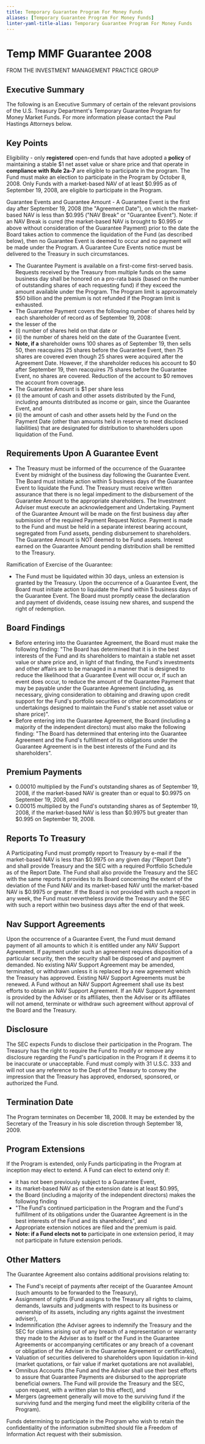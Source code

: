 ```yaml
---
title: Temporary Guarantee Program For Money Funds
aliases: [Temporary Guarantee Program For Money Funds]
linter-yaml-title-alias: Temporary Guarantee Program For Money Funds
---
```


# Temp MMF Guarantee 2008

FROM THE INVESTMENT MANAGEMENT PRACTICE GROUP

## Executive Summary

The following is an Executive Summary of certain of the relevant provisions of the U.S. Treasury Department's Temporary Guarantee Program for Money Market Funds. For more information please contact the Paul Hastings Attorneys below.

## Key Points

Eligibility - only **registered** open-end funds that have adopted a **policy** of maintaining a stable $1 net asset value or share price and that operate in **compliance with Rule 2a-7** are eligible to participate in the program. The Fund must make an election to participate in the Program by October 8,       2008. Only Funds with a market-based NAV of at least $0.995 as of September 19,  2008,  are eligible to participate in the Program.

Guarantee Events and Guarantee Amount - A Guarantee Event is the first day after September 19,  2008 (the "Agreement Date"),  on which the market-based NAV is less than $0.995 ("NAV Break" or "Guarantee Event"). Note: if an NAV Break is cured (the market-based NAV is brought to $0.995 or above without consideration of the Guarantee Payment) prior to the date the Board takes action to commence the liquidation of the Fund (as described below),  then no Guarantee Event is deemed to occur and no payment will be made under the Program. A Guarantee Cure Events notice must be delivered to the Treasury in such circumstances.

- The Guarantee Payment is available on a first-come first-served basis. Requests received by the Treasury from multiple funds on the same business day shall be honored on a pro-rata basis (based on the number of outstanding shares of each requesting fund) if they exceed the amount available under the Program. The Program limit is approximately $50 billion and the premium is not refunded if the Program limit is exhausted.
- The Guarantee Payment covers the following number of shares held by each shareholder of record as of September 19,  2008:
- the lesser of the
- (i) number of shares held on that date or
- (ii) the number of shares held on the date of the Guarantee Event.
- **Note,  if a** shareholder owns 100 shares as of September 19,  then sells 50,  then reacquires 25 shares before the Guarantee Event,  then 75 shares are covered even though 25 shares were acquired after the Agreement Date. However,  if the shareholder reduces his account to $0 after September 19,       then reacquires 75 shares before the Guarantee Event,       no shares are covered. Reduction of the account to $0 removes the account from coverage.
- The Guarantee Amount is $1 per share less
- (i) the amount of cash and other assets distributed by the Fund,  including amounts distributed as income or gain,  since the Guarantee Event,  and
- (ii) the amount of cash and other assets held by the Fund on the Payment Date (other than amounts held in reserve to meet disclosed liabilities) that are designated for distribution to shareholders upon liquidation of the Fund.

## Requirements Upon A Guarantee Event

- The Treasury must be informed of the occurrence of the Guarantee Event by midnight of the business day following the Guarantee Event. The Board must initiate action within 5 business days of the Guarantee Event to liquidate the Fund. The Treasury must receive written assurance that there is no legal impediment to the disbursement of the Guarantee Amount to the appropriate shareholders. The Investment Adviser must execute an acknowledgement and Undertaking. Payment of the Guarantee Amount will be made on the first business day after submission of the required Payment Request Notice. Payment is made to the Fund and must be held in a separate interest bearing account,  segregated from Fund assets,  pending disbursement to shareholders. The Guarantee Amount is NOT deemed to be Fund assets. Interest earned on the Guarantee Amount pending distribution shall be remitted to the Treasury.

Ramification of Exercise of the Guarantee:

- The Fund must be liquidated within 30 days,  unless an extension is granted by the Treasury. Upon the occurrence of a Guarantee Event,  the Board must initiate action to liquidate the Fund within 5 business days of the Guarantee Event. The Board must promptly cease the declaration and payment of dividends,  cease issuing new shares,  and suspend the right of redemption.

## Board Findings

- Before entering into the Guarantee Agreement,  the Board must make the following finding: "The Board has determined that it is in the best interests of the Fund and its shareholders to maintain a stable net asset value or share price and,  in light of that finding,  the Fund's investments and other affairs are to be managed in a manner that is designed to reduce the likelihood that a Guarantee Event will occur or,  if such an event does occur,  to reduce the amount of the Guarantee Payment that may be payable under the Guarantee Agreement (including,  as necessary,  giving consideration to obtaining and drawing upon credit support for the Fund's portfolio securities or other accommodations or undertakings designed to maintain the Fund's stable net asset value or share price)".
- Before entering into the Guarantee Agreement,  the Board (including a majority of the independent directors) must also make the following finding:
"The Board has determined that entering into the Guarantee Agreement and the Fund's fulfillment of its obligations under the Guarantee Agreement is in the best interests of the Fund and its shareholders".

## Premium Payments

- 0.00010 multiplied by the Fund's outstanding shares as of September 19,  2008,  if the market-based NAV is greater than or equal to $0.9975 on September 19,  2008,  and
- 0.00015 multiplied by the Fund's outstanding shares as of September 19,  2008,  if the market-based NAV is less than $0.9975 but greater than $0.995 on September 19,  2008.

## Reports To Treasury

A Participating Fund must promptly report to Treasury by e-mail if the market-based NAV is less than $0.9975 on any given day ("Report Date") and shall provide Treasury and the SEC with a required Portfolio Schedule as of the Report Date. The Fund shall also provide the Treasury and the SEC with the same reports it provides to its Board concerning the extent of the deviation of the Fund NAV and its market-based NAV until the market-based NAV is $0.9975 or greater. If the Board is not provided with such a report in any week,  the Fund must nevertheless provide the Treasury and the SEC with such a report within two business days after the end of that week.

## Nav Support Agreements

Upon the occurrence of a Guarantee Event,  the Fund must demand payment of all amounts to which it is entitled under any NAV Support Agreement. If payment under such an agreement requires disposition of a particular security,  then the security shall be disposed of and payment demanded. No existing NAV Support Agreement may be amended,  terminated,  or withdrawn unless it is replaced by a new agreement which the Treasury has approved. Existing NAV Support Agreements must be renewed. A Fund without an NAV Support Agreement shall use its best efforts to obtain an NAV Support Agreement. If an NAV Support Agreement is provided by the Adviser or its affiliates,  then the Adviser or its affiliates will not amend,  terminate or withdraw such agreement without approval of the Board and the Treasury.

## Disclosure

The SEC expects Funds to disclose their participation in the Program. The Treasury has the right to require the Fund to modify or remove any disclosure regarding the Fund's participation in the Program if it deems it to be inaccurate or unacceptable. Fund must comply with 31 U.S.C. 333 and will not use any reference to the Dept of the Treasury to convey the impression that the Treasury has approved,  endorsed,  sponsored,  or authorized the Fund.

## Termination Date

The Program terminates on December 18,  2008. It may be extended by the Secretary of the Treasury in his sole discretion through September 18,  2009.

## Program Extensions

If the Program is extended,  only Funds participating in the Program at inception may elect to extend. A Fund can elect to extend only if:

- it has not been previously subject to a Guarantee Event,
- its market-based NAV as of the extension date is at least $0.995,
- the Board (including a majority of the independent directors) makes the following finding
- "The Fund's continued participation in the Program and the Fund's fulfillment of its obligations under the Guarantee Agreement is in the best interests of the Fund and its shareholders",  and
- Appropriate extension notices are filed and the premium is paid.
- **Note: if a Fund elects not to** participate in one extension period,  it may not participate in future extension periods.

## Other Matters

The Guarantee Agreement also contains additional provisions relating to:

- The Fund's receipt of payments after receipt of the Guarantee Amount (such amounts to be forwarded to the Treasury),
- Assignment of rights (Fund assigns to the Treasury all rights to claims,  demands,  lawsuits and judgments with respect to its business or ownership of its assets,  including any rights against the investment adviser),
- Indemnification (the Adviser agrees to indemnify the Treasury and the SEC for claims arising out of any breach of a representation or warranty they made to the Adviser as to itself or the Fund in the Guarantee Agreements or accompanying certificates or any breach of a covenant or obligation of the Adviser in the Guarantee Agreement or certificates),
- Valuation of securities delivered to shareholders upon liquidation in-kind (market quotations,  or fair value if market quotations are not available),
- Omnibus Accounts (the Fund and the Adviser shall use their best efforts to assure that Guarantee Payments are disbursed to the appropriate beneficial owners. The Fund will provide the Treasury and the SEC,  upon request,  with a written plan to this effect),  and
- Mergers (agreement generally will move to the surviving fund if the surviving fund and the merging fund meet the eligibility criteria of the Program).

Funds determining to participate in the Program who wish to retain the confidentiality of the information submitted should file a Freedom of Information Act request with their submission.

